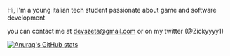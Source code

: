 Hi, I'm a young italian tech student passionate about game and software development

you can contact me at devszeta@gmail.com or on my twitter (@Zickyyyy1)


[![Anurag's GitHub stats](https://github-readme-stats.vercel.app/api?username=ErZicky&show_icons=true&theme=nightowl)](https://github.com/anuraghazra/github-readme-stats&show_icons=true&theme=nightowl)

<!---
ErZicky/ErZicky is a ✨ special ✨ repository because its `README.md` (this file) appears on your GitHub profile.
You can click the Preview link to take a look at your changes.
--->
